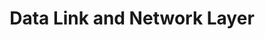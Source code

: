 ---
layout: single
title: "Data Link and Network Layer"
permalink: /network-lectures/l2-data-link-and-network-layer
toc: true
breadcrumbs: true
sidebar:
  - title: "Lectures"
    image: /assets/images/logo.png
    image_alt: "image"
    nav: network-lectures
taxonomy: markup
---